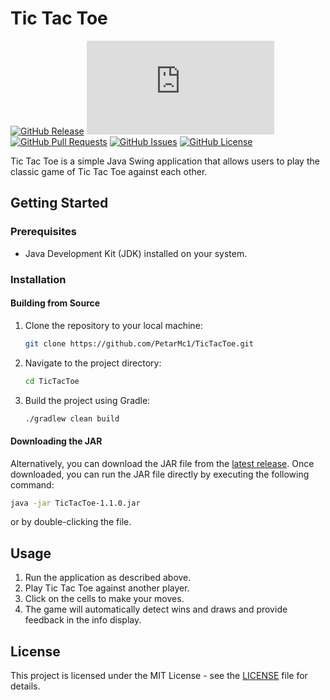 # Tic Tac Toe

[![GitHub Release](https://img.shields.io/github/v/release/PetarMc1/TicTacToe?logo=GitHub)](https://github.com/PetarMc1/TicTacToe/releases)
![GitHub Downloads (specific asset, all releases)](https://img.shields.io/github/downloads/PetarMc1/TicTacToe/TicTacToe-1.1.0.jar?logo=GitHub)
[![GitHub Pull Requests](https://img.shields.io/github/issues-pr/PetarMc1/TicTacToe?logo=Github)](https://github.com/PetarMc1/TicTacToe/pulls)
[![GitHub Issues](https://img.shields.io/github/issues/PetarMc1/TicTacToe?logo=Github)](https://github.com/PetarMc1/TicTacToe/issues)
[![GitHub License](https://img.shields.io/github/license/PetarMc1/TicTacToe)](https://github.com/PetarMc1/TicTacToe/blob/master/LICENSE)


Tic Tac Toe is a simple Java Swing application that allows users to play the 
classic game of Tic Tac Toe against each other.

## Getting Started

### Prerequisites

- Java Development Kit (JDK) installed on your system.

### Installation

#### Building from Source

1. Clone the repository to your local machine:

    ```bash
    git clone https://github.com/PetarMc1/TicTacToe.git
    ```

2. Navigate to the project directory:

    ```bash
    cd TicTacToe
    ```

3. Build the project using Gradle:

    ```bash
    ./gradlew clean build
    ```

#### Downloading the JAR

Alternatively, you can download the JAR file from the [latest release](https://github.com/PetarMc1/TicTacToe/releases/latest). 
Once downloaded, you can run the JAR file directly by executing the following command:

```bash
java -jar TicTacToe-1.1.0.jar
```

or by double-clicking the file.

## Usage

1. Run the application as described above.
2. Play Tic Tac Toe against another player.
3. Click on the cells to make your moves.
4. The game will automatically detect wins and draws and provide feedback in the info display.

## License

This project is licensed under the MIT License - see the [LICENSE](LICENSE) file for details.
